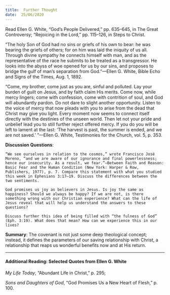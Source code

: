 ```yaml
---
title:  Further Thought
date:  25/06/2020
---
```


Read Ellen G. White, “God’s People Delivered,” pp. 635–645, in The Great Controversy; “Rejoicing in the Lord,” pp. 115–126, in Steps to Christ.

“The holy Son of God had no sins or griefs of his own to bear: he was bearing the griefs of others; for on him was laid the iniquity of us all. Through divine sympathy he connects himself with man, and as the representative of the race he submits to be treated as a transgressor. He looks into the abyss of woe opened for us by our sins, and proposes to bridge the gulf of man’s separation from God.”—Ellen G. White, Bible Echo and Signs of the Times, Aug. 1, 1892.

“Come, my brother, come just as you are, sinful and polluted. Lay your burden of guilt on Jesus, and by faith claim His merits. Come now, while mercy lingers; come with confession, come with contrition of soul, and God will abundantly pardon. Do not dare to slight another opportunity. Listen to the voice of mercy that now pleads with you to arise from the dead that Christ may give you light. Every moment now seems to connect itself directly with the destinies of the unseen world. Then let not your pride and unbelief lead you to still further reject offered mercy. If you do you will be left to lament at the last: ‘The harvest is past, the summer is ended, and we are not saved.’ ”—Ellen G. White, Testimonies for the Church, vol. 5, p. 353.

**Discussion Questions**:

`“We see ourselves in relation to the cosmos,” wrote Francisco José Moreno, “and we are aware of our ignorance and final powerlessness; hence our insecurity. As a result, we fear.”—Between Faith and Reason: Basic Fear and the Human Condition (New York: Harper & Row, Publishers, 1977), p. 7. Compare this statement with what you studied this week in Ephesians 3:17–19. Discuss the differences between the two sentiments.`

`God promises us joy as believers in Jesus. Is joy the same as happiness? Should we always be happy? If we are not, is there something wrong with our Christian experience? What can the life of Jesus reveal that will help us understand the answers to these questions?`

`Discuss further this idea of being filled with “the fulness of God” (Eph. 3:19). What does that mean? How can we experience this in our lives?`

**Summary**: The covenant is not just some deep theological concept; instead, it defines the parameters of our saving relationship with Christ, a relationship that reaps us wonderful benefits now and at His return.

---

#### Additional Reading: Selected Quotes from Ellen G. White

_My Life Today_, “Abundant Life in Christ,” p. 295;

_Sons and Daughters of God_, “God Promises Us a New Heart of Flesh,” p. 100.